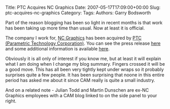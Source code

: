 Title: PTC Acquires NC Graphics
Date: 2007-05-17T17:09:00+00:00
Slug: ptc-acquires-nc-graphics
Category: 
Tags: 
Authors: Garry Bodsworth

Part of the reason blogging has been so light in recent months is that work has been taking up more time than usual.  Now at least it is official.

The company I work for, <a href="http://www.ncgraphics.net">NC Graphics</a> has been acquired by <a href="http://www.ptc.com">PTC (Parametric Technology Corporation)</a>.  You can see the press release <a href="http://www.ptc.com/appserver/wcms/standards/textsub.jsp?&im_dbkey=51168&icg_dbkey=21">here</a> and some additional information is available <a href="http://www.ptc.com/company/ncgraphics/index.htm">here</a>.

Obviously it is all only of interest if you know me, but at least it will explain what I am doing when I change my blog summary.  Fingers crossed it will be a good move.  This has all been very tightly kept under wraps so it probably surprises quite a few people.  It has been surprising that noone in this entire period has asked me about it since CAM really is quite a small industry.

And on a related note - Julian Todd and Martin Dunschen are ex-NC Graphics employees with a CAM blog linked to on the side panel to your right.
